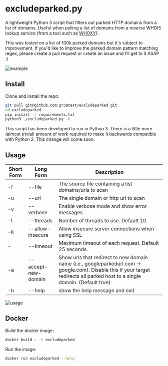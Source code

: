 # excludeparked.py

A lightweight Python 3 script that filters out parked HTTP domains from a list of domains. Useful when pulling a list of domains from a reverse WHOIS lookup service (from a tool such as [WHOXY](https://www.whoxy.com/reverse-whois/)).

This was tested on a list of 100k parked domains but it's subject to improvement. If you'd like to improve the parked domain pattern matching regex, please create a pull request or create an issue and I'll get to it ASAP :)

![example](https://user-images.githubusercontent.com/5277742/136683862-973cdb0a-8481-4a78-a3d2-70a18023b314.png)

## Install

Clone and install the repo:

```bash
git pull git@github.com:gr3atest/excludeparked.git
cd excludeparked
pip install -r requirements.txt
python3 ./excludeparked.py -h
```

This script has been developed to run in Python 3. There is a little more (almost trivial) amount of work required to
make it backwards compatible with Python 2. This change will come soon.

## Usage

Short Form    | Long Form     | Description
------------- | ------------- |-------------
-f            | --file        | The source file containing a list domains/urls to scan
-u            | --url         | The single domain or http url to scan
-v            | --verbose     | Enable verbose mode and show error messages
-t            | --threads     | Number of threads to use. Default 10
-k            | --allow-insecure | Allow insecure server connections when using SSL
-            | --timeout      | Maximum timeout of each request. Default 25 seconds.
-a            | --accept-new-domain      | Show urls that redirect to new domain name (i.e., googleparkedurl.com -> google.com). Disable this if your target redirects all parked host to a single domain. (Default true)
-h            | --help        | show the help message and exit

![usage](https://user-images.githubusercontent.com/5277742/136683803-5d3944a0-4022-4d54-aaa3-40bc1bbaae4f.png)

## Docker

Build the docker image:

```bash
docker build . -t excludeparked
```

Run the image:

```bash
docker run excludeparked --help
```